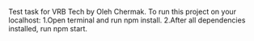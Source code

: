 Test task for VRB Tech by Oleh Chermak.
To run this project on your localhost:
1.Open terminal and run npm install.
2.After all dependencies installed, run npm start.
